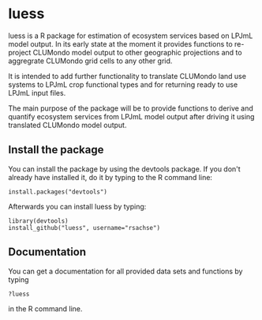 luess
=====

luess is a R package for estimation of ecosystem services based on LPJmL model output. In its early state at the moment
it provides functions to re-project CLUMondo model output to other geographic projections and to aggregrate CLUMondo 
grid cells to any other grid.

It is intended to add further functionality to translate CLUMondo land use systems to LPJmL crop functional types and for
returning ready to use LPJmL input files.

The main purpose of the package will be to provide functions to derive and quantify ecosystem services from LPJmL model
output after driving it using translated CLUMondo model output.


Install the package
-----------------------------------------------------------------------------
You can install the package by using the devtools package. If you don't already have installed it, do it by typing to the R
command line:

	install.packages("devtools")
	
Afterwards you can install luess by typing:

	library(devtools)
	install_github("luess", username="rsachse")

Documentation
-----------------------------------------------------------------------------
You can get a documentation for all provided data sets and functions by typing

	?luess

in the R command line.
